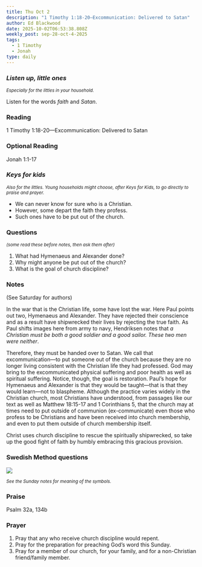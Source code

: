 ```yaml
---
title: Thu Oct 2
description: "1 Timothy 1:18-20—Excommunication: Delivered to Satan"
author: Ed Blackwood
date: 2025-10-02T06:53:38.808Z
weekly_post: sep-28-oct-4-2025
tags:
  - 1 Timothy
  - Jonah
type: daily
---
```

### *Listen up, little ones*

<div><small><i>Especially for the littles in your household.</i></small></div>

Listen for the words *faith* and *Satan*.

### Reading

1 Timothy 1:18-20—Excommunication: Delivered to Satan

### Optional Reading

Jonah 1:1-17

### *Keys for kids*

<div><small><i>Also for the littles. Young households might choose, after Keys for Kids, to go directly to praise and prayer.</i></small></div>

* We can never know for sure who is a Christian.
* However, some depart the faith they profess.
* Such ones have to be put out of the church.

### Questions

<div><small><i>(some read these before notes, then ask them after)</i></small></div>

1. What had Hymenaeus and Alexander done?
2. Why might anyone be put out of the church?
3. What is the goal of church discipline?

### Notes

(See Saturday for authors)	

In the war that is the Christian life, some have lost the war. Here Paul points out two, Hymenaeus and Alexander. They have rejected their conscience and as a result have shipwrecked their lives by rejecting the true faith. As Paul shifts images here from army to navy, Hendriksen notes that *a Christian must be both a good soldier and a good sailor. These two men were neither*.

Therefore, they must be handed over to Satan. We call that excommunication—to put someone out of the church because they are no longer living consistent with the Christian life they had professed. God may bring to the excommunicated physical suffering and poor health as well as spiritual suffering. Notice, though, the goal is restoration. Paul’s hope for Hymenaeus and Alexander is that they would be taught—that is that they would learn—not to blaspheme. Although the practice varies widely in the Christian church, most Christians have understood, from passages like our text as well as Matthew 18:15-17 and 1 Corinthians 5, that the church may at times need to put outside of communion (ex-communicate) even those who profess to be Christians and have been received into church membership, and even to put them outside of church membership itself.

Christ uses church discipline to rescue the spiritually shipwrecked, so take up the good fight of faith by humbly embracing this gracious provision.

### Swedish Method questions

![](/static/img/family_worship_study_ed-swedish_questions.png)

<div><small><i>See the Sunday notes for meaning of the symbols.</i></small></div>

### Praise

Psalm 32a, 134b

### Prayer

1. Pray that any who receive church discipline would repent.
2. Pray for the preparation for preaching God’s word this Sunday.
3. Pray for a member of our church, for your family, and for a non-Christian friend/family member.